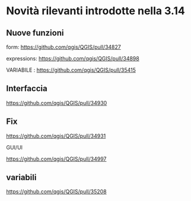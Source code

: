 # Novità rilevanti introdotte nella 3.14

## Nuove funzioni

form: https://github.com/qgis/QGIS/pull/34827

expressions: https://github.com/qgis/QGIS/pull/34898

VARIABILE : https://github.com/qgis/QGIS/pull/35415

## Interfaccia

https://github.com/qgis/QGIS/pull/34930


## Fix

https://github.com/qgis/QGIS/pull/34931

GUI/UI

https://github.com/qgis/QGIS/pull/34997

## variabili

https://github.com/qgis/QGIS/pull/35208